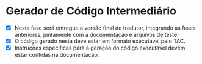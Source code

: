 # Gerador de Código Intermediário

 - [X] Nesta fase será entregue a versão final do tradutor, integrando as fases anteriores, juntamente com a documentação e arquivos de teste. 
 - [X] O código gerado nesta deve estar em formato executável pelo TAC. 
 - [X] Instruções específicas para a geração do código executável devem estar contidas na documentação. 
